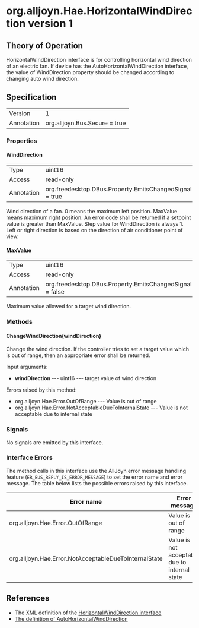 # org.alljoyn.Hae.HorizontalWindDirection version 1

## Theory of Operation

HorizontalWindDirection interface is for controlling horizontal wind direction
of an electric fan. If device has the AutoHorizontalWindDirection interface,
the value of WindDirection property should be changed according to changing
auto wind direction.

## Specification

|                       |                                                                       |
|-----------------------|-----------------------------------------------------------------------|
| Version               | 1                                                                     |
| Annotation            | org.alljoyn.Bus.Secure = true                                         |

### Properties

#### WindDirection

|                       |                                                                       |
|-----------------------|-----------------------------------------------------------------------|
| Type                  | uint16                                                                |
| Access                | read-only                                                             |
| Annotation            | org.freedesktop.DBus.Property.EmitsChangedSignal = true               |

Wind direction of a fan. 0 means the maximum left position. MaxValue means
maximum right position. An error code shall be returned if a setpoint value is
greater than MaxValue. Step value for WindDirection is always 1. Left or right
direction is based on the direction of air conditioner point of view.

#### MaxValue

|                       |                                                                       |
|-----------------------|-----------------------------------------------------------------------|
| Type                  | uint16                                                                |
| Access                | read-only                                                             |
| Annotation            | org.freedesktop.DBus.Property.EmitsChangedSignal = false              |

Maximum value allowed for a target wind direction.

### Methods

#### ChangeWindDirection(windDirection)

Change the wind direction. If the controller tries to set a target value which is out of range,
then an appropriate error shall be returned.

Input arguments:

  * **windDirection** --- uint16 --- target value of wind direction

Errors raised by this method:

  * org.alljoyn.Hae.Error.OutOfRange --- Value is out of range
  * org.alljoyn.Hae.Error.NotAcceptableDueToInternalState --- Value is not
  acceptable due to internal state


### Signals

No signals are emitted by this interface.

### Interface Errors

The method calls in this interface use the AllJoyn error message handling feature
(`ER_BUS_REPLY_IS_ERROR_MESSAGE`) to set the error name and error message. The table
below lists the possible errors raised by this interface.

| Error name                                               | Error message                                 |
|----------------------------------------------------------|-----------------------------------------------|
| org.alljoyn.Hae.Error.OutOfRange                         | Value is out of range                         |
| org.alljoyn.Hae.Error.NotAcceptableDueToInternalState    | Value is not acceptable due to internal state |

## References

  * The XML definition of the [HorizontalWindDirection interface](HorizontalWindDirection-v1.xml)
  * [The definition of AutoHorizontalWindDirection](AutoHorizontalWindDirection-v1)


